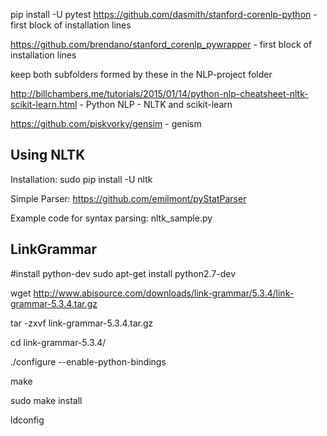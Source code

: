 pip install -U pytest
https://github.com/dasmith/stanford-corenlp-python - first block of installation lines

https://github.com/brendano/stanford_corenlp_pywrapper - first block of installation lines

keep both subfolders formed by these in the NLP-project folder

http://billchambers.me/tutorials/2015/01/14/python-nlp-cheatsheet-nltk-scikit-learn.html - Python NLP - NLTK and scikit-learn

https://github.com/piskvorky/gensim - genism

## Using NLTK

Installation: sudo pip install -U nltk

Simple Parser: https://github.com/emilmont/pyStatParser

Example code for syntax parsing: nltk_sample.py


## LinkGrammar

#install python-dev
sudo apt-get install python2.7-dev

wget http://www.abisource.com/downloads/link-grammar/5.3.4/link-grammar-5.3.4.tar.gz

tar -zxvf link-grammar-5.3.4.tar.gz

cd link-grammar-5.3.4/

./configure --enable-python-bindings

make

sudo make install

ldconfig